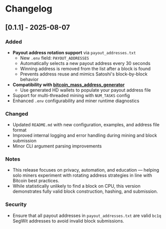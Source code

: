 # Changelog

## [0.1.1] - 2025-08-07

### Added
- **Payout address rotation support** via `payout_addresses.txt`
  - New `.env` field: `PAYOUT_ADDRESSES`
  - Automatically selects a new payout address every 30 seconds
  - Winning address is removed from the list after a block is found
  - Prevents address reuse and mimics Satoshi's block-by-block behavior
- **Compatibility with [bitcoin_mass_address_generator](https://crates.io/crates/bitcoin_mass_address_generator)**
  - Use generated HD wallets to populate your payout address file
- Support for multi-threaded mining with `NUM_TASKS` config
- Enhanced `.env` configurability and miner runtime diagnostics

### Changed
- Updated `README.md` with new configuration, examples, and address file format
- Improved internal logging and error handling during mining and block submission
- Minor CLI argument parsing improvements

### Notes
- This release focuses on privacy, automation, and education — helping solo miners experiment with rotating address strategies in line with Bitcoin best practices.
- While statistically unlikely to find a block on CPU, this version demonstrates fully valid block construction, hashing, and submission.

### Security
- Ensure that all payout addresses in `payout_addresses.txt` are valid `bc1q` SegWit addresses to avoid invalid block submissions.
